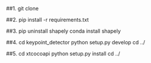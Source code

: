 ##1.
git clone

##2.
pip install -r requirements.txt

##3.
pip uninstall shapely
conda install shapely

##4.
cd keypoint_detector
python setup.py develop
cd ../

##5.
cd xtcocoapi
python setup.py install
cd ../
